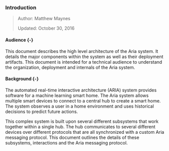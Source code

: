 ### Introduction

> Author: Matthew Maynes
>
> Updated: October 30, 2016

#### Audience {-}

This document describes the high level architecture of the Aria system. It details the major
components within the system as well as their deployment artifacts. This document is intended
for a technical audience to understand the organization, deployment and internals of the
Aria system.

#### Background {-}

The automated real-time interactive architecture (ARIA) system provides software for a machine
learning smart home. The Aria system allows multiple smart devices to connect to a central hub
to create a smart home. The system observes a user in a home environment and uses historical
decisions to predict future actions.

This complex system is built upon several different subsystems that work together within a single
hub. The hub communicates to several different devices over different protocols that are all
synchronized with a custom Aria messaging protocol. This document outlines the details of these
subsystems, interactions and the Aria messaging protocol.


